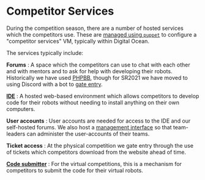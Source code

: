 # Competitor Services

During the competition season, there are a number of hosted services which the
competitors use. These are [managed using `puppet`][server-puppet] to configure
a "competitor services" VM, typically within Digital Ocean.

[server-puppet]: https://github.com/srobo/server-puppet/

The services typically include:

**Forums**
:   A space which the competitors can use to chat with each other and with
    mentors and to ask for help with developing their robots.
    Historically we have used [PHPBB](https://phpbb.com), though for SR2021 we
    have moved to using Discord with a bot to [gate entry](discord-gated-entry).

**[IDE](https://github.com/srobo/srobo-ide/)**
:   A hosted web-based environment which allows competitors to develop code for
    their robots without needing to install anything on their own computers.

**User accounts**
:   User accounts are needed for access to the IDE and our self-hosted forums.
    We also host a [management interface](https://github.com/srobo/nemesis/) so
    that team-leaders can administer the user-accounts of their teams.

**Ticket access**
:   At the physical competition we gate entry through the use of tickets which
    competitors download from the website ahead of time.

**[Code submitter](https://github.com/PeterJCLaw/code-submitter/)**
:   For the virtual competitions, this is a mechanism for competitors to submit
    the code for their virtual robots.


[discord-gated-entry]: https://github.com/srobo/discord-gated-entry/
